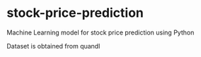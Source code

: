 # stock-price-prediction
Machine Learning model for stock price prediction using Python

Dataset is obtained from quandl
